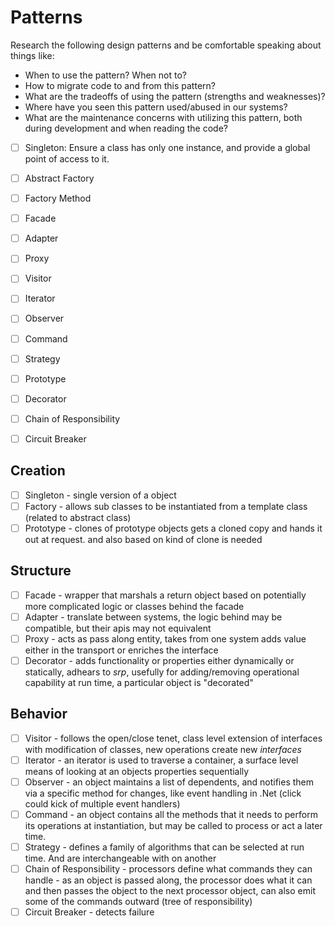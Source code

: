 # Patterns

Research the following design patterns and be comfortable speaking about things like:
- When to use the pattern? When not to?
- How to migrate code to and from this pattern?
- What are the tradeoffs of using the pattern (strengths and weaknesses)?
- Where have you seen this pattern used/abused in our systems?
- What are the maintenance concerns with utilizing this pattern, both during
  development and when reading the code?

- [ ] Singleton: Ensure a class has only one instance, and provide a global point of access to it.

- [ ] Abstract Factory
- [ ] Factory Method
- [ ] Facade
- [ ] Adapter
- [ ] Proxy
- [ ] Visitor
- [ ] Iterator
- [ ] Observer
- [ ] Command
- [ ] Strategy
- [ ] Prototype
- [ ] Decorator
- [ ] Chain of Responsibility
- [ ] Circuit Breaker



## Creation
- [ ] Singleton - single version of a object
- [ ] Factory - allows sub classes to be instantiated from a template class (related to abstract class)
- [ ] Prototype - clones of prototype objects gets a cloned copy and hands it out at request. and also based on kind of clone is needed

## Structure
- [ ] Facade - wrapper that marshals a return object based on potentially more complicated logic or classes behind the facade
- [ ] Adapter - translate between systems, the logic behind may be compatible, but their apis may not equivalent
- [ ] Proxy - acts as pass along entity, takes from one system adds value either in the transport or enriches the interface
- [ ] Decorator - adds functionality or properties either dynamically or statically, adhears to _srp_, usefully for adding/removing operational capability at run time, a particular object is "decorated"

## Behavior
- [ ] Visitor - follows the open/close tenet, class level extension of interfaces with modification of classes, new operations create new _interfaces_ 
- [ ] Iterator - an iterator is used to traverse a container, a surface level means of looking at an objects properties sequentially
- [ ] Observer - an object maintains a list of dependents, and notifies them via a specific method for changes, like event handling in .Net (click could kick of multiple event handlers)
- [ ] Command - an object contains all the methods that it needs to perform its operations at instantiation, but may be called to process or act a later time.
- [ ] Strategy - defines a family of algorithms that can be selected at run time. And are interchangeable with on another
- [ ] Chain of Responsibility - processors define what commands they can handle - as an object is passed along, the processor does what it can and then passes the object to the next processor object, can also emit some of the commands outward (tree of responsibility)
- [ ] Circuit Breaker - detects failure